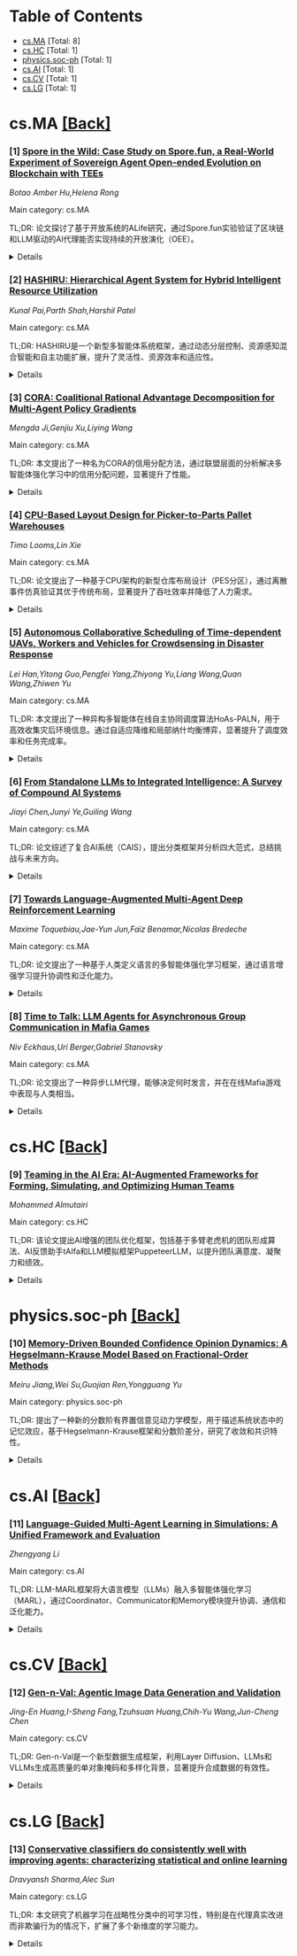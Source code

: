 <div id=toc></div>

# Table of Contents

- [cs.MA](#cs.MA) [Total: 8]
- [cs.HC](#cs.HC) [Total: 1]
- [physics.soc-ph](#physics.soc-ph) [Total: 1]
- [cs.AI](#cs.AI) [Total: 1]
- [cs.CV](#cs.CV) [Total: 1]
- [cs.LG](#cs.LG) [Total: 1]


<div id='cs.MA'></div>

# cs.MA [[Back]](#toc)

### [1] [Spore in the Wild: Case Study on Spore.fun, a Real-World Experiment of Sovereign Agent Open-ended Evolution on Blockchain with TEEs](https://arxiv.org/abs/2506.04236)
*Botao Amber Hu,Helena Rong*

Main category: cs.MA

TL;DR: 论文探讨了基于开放系统的ALife研究，通过Spore.fun实验验证了区块链和LLM驱动的AI代理能否实现持续的开放演化（OEE）。


<details>
  <summary>Details</summary>
Motivation: 传统封闭系统（如Tierra和Avida）在ALife研究中难以实现持续的OEE，学者认为需要开放系统与环境持续交互。

Method: 利用DePIN技术和区块链上的LLM代理（如Spore.fun实验），研究其自主演化和行为。

Result: Spore.fun展示了AI代理在开放环境中的自主演化和交互能力，为OEE提供了新思路。

Conclusion: 开放系统结合经济激励可能实现OEE，Spore.fun为ALife研究提供了新方向。

Abstract: In Artificial Life (ALife) research, replicating Open-Ended Evolution
(OEE)-the continuous emergence of novelty observed in biological life-has
traditionally been pursued within isolated closed system simulations, such as
Tierra and Avida, which have typically plateaued after an initial burst of
novelty, failing to achieve sustained OEE. Scholars suggest that OEE requires
an "open" system that continually exchanges information or energy with its
environment. A recent technological innovation in decentralized physical
infrastructure networks (DePIN) providing permissionless computational
substrates enables deploying large language model (LLM)-based AI agents on
blockchains integrated with Trusted Execution Environments (TEEs). This enables
on-chain agents to operate autonomously "in the wild," achieving
self-sovereignty without human oversight. These agents can control their own
social media accounts and cryptocurrency wallets, allowing them to interact
directly with blockchain-based financial networks and broader human social
media. Building on this new paradigm of on-chain agents, Spore.fun is a recent
real-world AI evolution experiment that enables autonomous breeding and
evolution of new on-chain agents. This paper presents a detailed case study of
Spore.fun, examining agent behaviors and their evolutionary trajectories
through digital ethology. We aim to spark discussion about whether "open" ALife
systems "in-the-wild," based on permissionless computational substrates and
driven by economic incentives to interact with their environment, could finally
achieve the long-sought goal of OEE.

</details>


### [2] [HASHIRU: Hierarchical Agent System for Hybrid Intelligent Resource Utilization](https://arxiv.org/abs/2506.04255)
*Kunal Pai,Parth Shah,Harshil Patel*

Main category: cs.MA

TL;DR: HASHIRU是一个新型多智能体系统框架，通过动态分层控制、资源感知混合智能和自主功能扩展，提升了灵活性、资源效率和适应性。


<details>
  <summary>Details</summary>
Motivation: 当前多智能体系统框架在灵活性、资源意识、模型多样性和自主工具创建方面存在不足，HASHIRU旨在解决这些问题。

Method: HASHIRU采用分层结构，包括动态管理的'CEO'代理和任务驱动的'员工'代理，结合本地小型LLM和外部API，并引入经济模型优化资源分配。

Result: 在学术论文评审、安全评估和复杂推理任务中表现优异，部分任务超越Gemini 2.0 Flash。

Conclusion: HASHIRU为多智能体系统提供了更强大、高效和适应性强的解决方案，支持动态资源管理和自主功能扩展。

Abstract: Rapid Large Language Model (LLM) advancements are fueling autonomous
Multi-Agent System (MAS) development. However, current frameworks often lack
flexibility, resource awareness, model diversity, and autonomous tool creation.
This paper introduces HASHIRU (Hierarchical Agent System for Hybrid Intelligent
Resource Utilization), a novel MAS framework enhancing flexibility, resource
efficiency, and adaptability. HASHIRU features a "CEO" agent dynamically
managing specialized "employee" agents, instantiated based on task needs and
resource constraints (cost, memory). Its hybrid intelligence prioritizes
smaller, local LLMs (via Ollama) while flexibly using external APIs and larger
models when necessary. An economic model with hiring/firing costs promotes team
stability and efficient resource allocation. The system also includes
autonomous API tool creation and a memory function. Evaluations on tasks like
academic paper review (58% success), safety assessments (100% on a
JailbreakBench subset), and complex reasoning (outperforming Gemini 2.0 Flash
on GSM8K: 96% vs. 61%; JEEBench: 80% vs. 68.3%; SVAMP: 92% vs. 84%) demonstrate
HASHIRU's capabilities. Case studies illustrate its self-improvement via
autonomous cost model generation, tool integration, and budget management.
HASHIRU offers a promising approach for more robust, efficient, and adaptable
MAS through dynamic hierarchical control, resource-aware hybrid intelligence,
and autonomous functional extension. Source code and benchmarks are available
at https://github.com/HASHIRU-AI/HASHIRU and
https://github.com/HASHIRU-AI/HASHIRUBench respectively, and a live demo is
available at https://hashiruagentx-hashiruai.hf.space upon request.

</details>


### [3] [CORA: Coalitional Rational Advantage Decomposition for Multi-Agent Policy Gradients](https://arxiv.org/abs/2506.04265)
*Mengda Ji,Genjiu Xu,Liying Wang*

Main category: cs.MA

TL;DR: 本文提出了一种名为CORA的信用分配方法，通过联盟层面的分析解决多智能体强化学习中的信用分配问题，显著提升了性能。


<details>
  <summary>Details</summary>
Motivation: 共享全局优势在多智能体强化学习中常导致次优策略更新，因为未能区分智能体的个体贡献。现有方法缺乏对联盟层面的详细分析。

Method: 提出CORA方法，通过评估所有可能联盟的边际贡献，利用合作博弈论的核心解分解优势，确保联盟理性，并采用随机联盟采样降低计算开销。

Result: 在矩阵游戏、微分游戏和多智能体协作基准测试中，CORA优于基线方法，尤其是在存在多个局部最优的任务中。

Conclusion: 联盟感知的信用分配对提升多智能体强化学习性能至关重要，CORA方法为此提供了有效解决方案。

Abstract: This work focuses on the credit assignment problem in cooperative multi-agent
reinforcement learning (MARL). Sharing the global advantage among agents often
leads to suboptimal policy updates as it fails to account for the distinct
contributions of agents. Although numerous methods consider global or
individual contributions for credit assignment, a detailed analysis at the
coalition level remains lacking in many approaches. This work analyzes the
over-updating problem during multi-agent policy updates from a coalition-level
perspective. To address this issue, we propose a credit assignment method
called Coalitional Rational Advantage Decomposition (CORA). CORA evaluates
coalitional advantages via marginal contributions from all possible coalitions
and decomposes advantages using the core solution from cooperative game theory,
ensuring coalitional rationality. To reduce computational overhead, CORA
employs random coalition sampling. Experiments on matrix games, differential
games, and multi-agent collaboration benchmarks demonstrate that CORA
outperforms strong baselines, particularly in tasks with multiple local optima.
These findings highlight the importance of coalition-aware credit assignment
for improving MARL performance.

</details>


### [4] [CPU-Based Layout Design for Picker-to-Parts Pallet Warehouses](https://arxiv.org/abs/2506.04266)
*Timo Looms,Lin Xie*

Main category: cs.MA

TL;DR: 论文提出了一种基于CPU架构的新型仓库布局设计（PES分区），通过离散事件仿真验证其优于传统布局，显著提升了吞吐效率并降低了人力需求。


<details>
  <summary>Details</summary>
Motivation: 传统仓库布局（如矩形或Flying-V布局）导致拣货员行走距离过长和人力需求高，亟需优化。

Method: 采用离散事件仿真，将仓库分为性能（P）、效率（E）和共享（S）三个专用区域，并与传统布局对比。

Result: 新型布局显著缩短了吞吐时间并减少了人力需求。

Conclusion: 基于CPU架构的仓库布局设计在优化仓库运营方面具有潜力。

Abstract: Picker-to-parts pallet warehouses often face inefficiencies due to
conventional layouts causing excessive travel distances and high labor
requirements. This study introduces a novel layout design inspired by CPU
architecture, partitioning warehouse space into specialized zones, namely
Performance (P), Efficiency (E), and Shared (S). Discrete-event simulation is
used to evaluate this design against traditional rectangular (random and ABC
storage) and Flying-V layouts. Results demonstrate significant improvements in
throughput time and reduced labor requirements, highlighting the potential for
CPU-based layouts in optimizing warehouse operations.

</details>


### [5] [Autonomous Collaborative Scheduling of Time-dependent UAVs, Workers and Vehicles for Crowdsensing in Disaster Response](https://arxiv.org/abs/2506.04276)
*Lei Han,Yitong Guo,Pengfei Yang,Zhiyong Yu,Liang Wang,Quan Wang,Zhiwen Yu*

Main category: cs.MA

TL;DR: 本文提出了一种异构多智能体在线自主协同调度算法HoAs-PALN，用于高效收集灾后环境信息。通过自适应降维和局部纳什均衡博弈，显著提升了调度效率和任务完成率。


<details>
  <summary>Details</summary>
Motivation: 灾后环境复杂，现有传感技术适应性差、能力不足，亟需高效的信息采集解决方案。

Method: HoAs-PALN通过自适应降维（将五维匹配转化为两类三维匹配）和局部纳什均衡博弈（结合softmax函数优化行为选择概率）实现智能体协同调度。

Result: 实验表明，HoAs-PALN在任务完成率上显著优于基线方法（GREEDY、K-WTA、MADL和MARL），平均提升64.12%、46.48%、16.55%和14.03%，且每次调度决策时间小于10秒。

Conclusion: HoAs-PALN在动态灾后环境中表现出高效性和实用性，为灾后救援提供了可行的技术方案。

Abstract: Natural disasters have caused significant losses to human society, and the
timely and efficient acquisition of post-disaster environmental information is
crucial for the effective implementation of rescue operations. Due to the
complexity of post-disaster environments, existing sensing technologies face
challenges such as weak environmental adaptability, insufficient specialized
sensing capabilities, and limited practicality of sensing solutions. This paper
explores the heterogeneous multi-agent online autonomous collaborative
scheduling algorithm HoAs-PALN, aimed at achieving efficient collection of
post-disaster environmental information. HoAs-PALN is realized through adaptive
dimensionality reduction in the matching process and local Nash equilibrium
game, facilitating autonomous collaboration among time-dependent UAVs, workers
and vehicles to enhance sensing scheduling. (1) In terms of adaptive
dimensionality reduction during the matching process, HoAs-PALN significantly
reduces scheduling decision time by transforming a five-dimensional matching
process into two categories of three-dimensional matching processes; (2)
Regarding the local Nash equilibrium game, HoAs-PALN combines the softmax
function to optimize behavior selection probabilities and introduces a local
Nash equilibrium determination mechanism to ensure scheduling decision
performance. Finally, we conducted detailed experiments based on extensive
real-world and simulated data. Compared with the baselines (GREEDY, K-WTA, MADL
and MARL), HoAs-PALN improves task completion rates by 64.12%, 46.48%, 16.55%,
and 14.03% on average, respectively, while each online scheduling decision
takes less than 10 seconds, demonstrating its effectiveness in dynamic
post-disaster environments.

</details>


### [6] [From Standalone LLMs to Integrated Intelligence: A Survey of Compound Al Systems](https://arxiv.org/abs/2506.04565)
*Jiayi Chen,Junyi Ye,Guiling Wang*

Main category: cs.MA

TL;DR: 论文综述了复合AI系统（CAIS），提出分类框架并分析四大范式，总结挑战与未来方向。


<details>
  <summary>Details</summary>
Motivation: 克服单一模型的局限性，通过集成外部组件提升AI系统的能力。

Method: 定义CAIS概念，提出多维分类法，分析四大范式（RAG、LLM Agents、MLLMs、编排架构），比较设计权衡与评估方法。

Result: 总结了代表性系统，识别了可扩展性、互操作性等关键挑战。

Conclusion: 为研究者提供理解和发展下一代系统级AI的全面基础。

Abstract: Compound Al Systems (CAIS) is an emerging paradigm that integrates large
language models (LLMs) with external components, such as retrievers, agents,
tools, and orchestrators, to overcome the limitations of standalone models in
tasks requiring memory, reasoning, real-time grounding, and multimodal
understanding. These systems enable more capable and context-aware behaviors by
composing multiple specialized modules into cohesive workflows. Despite growing
adoption in both academia and industry, the CAIS landscape remains fragmented,
lacking a unified framework for analysis, taxonomy, and evaluation. In this
survey, we define the concept of CAIS, propose a multi-dimensional taxonomy
based on component roles and orchestration strategies, and analyze four
foundational paradigms: Retrieval-Augmented Generation (RAG), LLM Agents,
Multimodal LLMs (MLLMs), and orchestration-centric architectures. We review
representative systems, compare design trade-offs, and summarize evaluation
methodologies across these paradigms. Finally, we identify key
challenges-including scalability, interoperability, benchmarking, and
coordination-and outline promising directions for future research. This survey
aims to provide researchers and practitioners with a comprehensive foundation
for understanding, developing, and advancing the next generation of
system-level artificial intelligence.

</details>


### [7] [Towards Language-Augmented Multi-Agent Deep Reinforcement Learning](https://arxiv.org/abs/2506.05236)
*Maxime Toquebiau,Jae-Yun Jun,Faïz Benamar,Nicolas Bredeche*

Main category: cs.MA

TL;DR: 论文提出了一种基于人类定义语言的多智能体强化学习框架，通过语言增强学习提升协调性和泛化能力。


<details>
  <summary>Details</summary>
Motivation: 现有研究多关注从零开始的通信协议，但效率低且难以解释。受自然语言启发，探索如何利用人类定义语言改进多智能体学习。

Method: 提出框架，训练智能体不仅行动，还生成和解释自然语言描述，实现显式通信和表征学习。

Result: 实验表明，该方法优于传统基线，语言基础带来更丰富的内部表征、更好的泛化能力和人机交互能力。

Conclusion: 结构化语言在多智能体学习中效果显著，为可解释和高效的系统开辟了新途径。

Abstract: Communication is a fundamental aspect of coordinated behavior in multi-agent
reinforcement learning. Yet, most prior works in this field have focused on
emergent communication protocols developed from scratch, often resulting in
inefficient or non-interpretable systems. Inspired by the role of language in
natural intelligence, we investigate how grounding agents in a human-defined
language can improve learning and coordination of multiple embodied agents. We
propose a framework in which agents are trained not only to act but also to
produce and interpret natural language descriptions of their observations. This
language-augmented learning serves a dual role: enabling explicit communication
between agents and guiding representation learning. We demonstrate that agents
trained with our method outperform traditional emergent communication baselines
across various tasks. Our analysis reveals that language grounding leads to
more informative internal representations, better generalization to new
partners, and improved capability for human-agent interaction. These findings
demonstrate the effectiveness of integrating structured language into
multi-agent learning and open avenues for more interpretable and capable
multi-agent systems.

</details>


### [8] [Time to Talk: LLM Agents for Asynchronous Group Communication in Mafia Games](https://arxiv.org/abs/2506.05309)
*Niv Eckhaus,Uri Berger,Gabriel Stanovsky*

Main category: cs.MA

TL;DR: 论文提出了一种异步LLM代理，能够决定何时发言，并在在线Mafia游戏中表现与人类相当。


<details>
  <summary>Details</summary>
Motivation: 现实世界中的许多场景（如群聊、团队会议）是异步的，而现有LLM主要用于同步通信，因此需要开发适应异步环境的代理。

Method: 开发了一种自适应异步LLM代理，能够决定发言时机，并通过在线Mafia游戏数据集进行评估。

Result: 代理在游戏表现和融入人类玩家方面与人类相当，发言时机行为接近人类，但消息内容存在差异。

Conclusion: 该研究为LLM在现实人类群体环境中的应用铺平了道路，支持进一步研究异步通信。

Abstract: LLMs are used predominantly in synchronous communication, where a human user
and a model communicate in alternating turns. In contrast, many real-world
settings are inherently asynchronous. For example, in group chats, online team
meetings, or social games, there is no inherent notion of turns; therefore, the
decision of when to speak forms a crucial part of the participant's decision
making. In this work, we develop an adaptive asynchronous LLM-agent which, in
addition to determining what to say, also decides when to say it. To evaluate
our agent, we collect a unique dataset of online Mafia games, including both
human participants, as well as our asynchronous agent. Overall, our agent
performs on par with human players, both in game performance, as well as in its
ability to blend in with the other human players. Our analysis shows that the
agent's behavior in deciding when to speak closely mirrors human patterns,
although differences emerge in message content. We release all our data and
code to support and encourage further research for more realistic asynchronous
communication between LLM agents. This work paves the way for integration of
LLMs into realistic human group settings, from assistance in team discussions
to educational and professional environments where complex social dynamics must
be navigated.

</details>


<div id='cs.HC'></div>

# cs.HC [[Back]](#toc)

### [9] [Teaming in the AI Era: AI-Augmented Frameworks for Forming, Simulating, and Optimizing Human Teams](https://arxiv.org/abs/2506.05265)
*Mohammed Almutairi*

Main category: cs.HC

TL;DR: 该论文提出AI增强的团队优化框架，包括基于多臂老虎机的团队形成算法、AI反馈助手tAIfa和LLM模拟框架PuppeteerLLM，以提升团队满意度、凝聚力和绩效。


<details>
  <summary>Details</summary>
Motivation: 现有团队优化工具依赖静态数据或特定场景算法，无法适应动态团队需求，导致成员不满和绩效下降。

Method: 1. 多臂老虎机算法优化团队形成；2. AI助手tAIfa提供即时个性化反馈；3. LLM框架PuppeteerLLM模拟团队动态。

Result: 提出的框架能动态优化团队，提升满意度、凝聚力和绩效。

Conclusion: AI增强的团队优化工具可有效解决动态团队管理中的挑战。

Abstract: Effective teamwork is essential across diverse domains. During the team
formation stage, a key challenge is forming teams that effectively balance user
preferences with task objectives to enhance overall team satisfaction. In the
team performing stage, maintaining cohesion and engagement is critical for
sustaining high team performance. However, existing computational tools and
algorithms for team optimization often rely on static data inputs, narrow
algorithmic objectives, or solutions tailored for specific contexts, failing to
account for the dynamic interplay of team members personalities, evolving
goals, and changing individual preferences. Therefore, teams may encounter
member dissatisfaction, as purely algorithmic assignments can reduce members
commitment to team goals or experience suboptimal engagement due to the absence
of timely, personalized guidance to help members adjust their behaviors and
interactions as team dynamics evolve. Ultimately, these challenges can lead to
reduced overall team performance. My Ph.D. dissertation aims to develop
AI-augmented team optimization frameworks and practical systems that enhance
team satisfaction, engagement, and performance. First, I propose a team
formation framework that leverages a multi-armed bandit algorithm to
iteratively refine team composition based on user preferences, ensuring
alignment between individual needs and collective team goals to enhance team
satisfaction. Second, I introduce tAIfa (Team AI Feedback Assistant), an
AI-powered system that utilizes large language models (LLMs) to deliver
immediate, personalized feedback to both teams and individual members,
enhancing cohesion and engagement. Finally, I present PuppeteerLLM, an
LLM-based simulation framework that simulates multi-agent teams to model
complex team dynamics within realistic environments, incorporating task-driven
collaboration and long-term coordination.

</details>


<div id='physics.soc-ph'></div>

# physics.soc-ph [[Back]](#toc)

### [10] [Memory-Driven Bounded Confidence Opinion Dynamics: A Hegselmann-Krause Model Based on Fractional-Order Methods](https://arxiv.org/abs/2506.04701)
*Meiru Jiang,Wei Su,Guojian Ren,Yongguang Yu*

Main category: physics.soc-ph

TL;DR: 提出了一种新的分数阶有界置信意见动力学模型，用于描述系统状态中的记忆效应，基于Hegselmann-Krause框架和分数阶差分，研究了收敛和共识特性。


<details>
  <summary>Details</summary>
Motivation: 研究记忆效应对社交互动和决策过程的影响，弥补经典意见动力学模型的局限性。

Method: 结合Hegselmann-Krause框架和分数阶差分，建立模型并分析其收敛和共识特性。

Result: 模型在保持良好收敛和共识特性的同时，解决了意见单调性等限制，更真实地模拟现实场景中的意见演化。

Conclusion: 该研究为理解意见形成和演化提供了新的理论和方法，具有理论和实际应用价值。

Abstract: Memory effects play a crucial role in social interactions and decision-making
processes. This paper proposes a novel fractional-order bounded confidence
opinion dynamics model to characterize the memory effects in system states.
Building upon the Hegselmann-Krause framework and fractional-order difference,
a comprehensive model is established that captures the persistent influence of
historical information. Through rigorous theoretical analysis, the fundamental
properties including convergence and consensus is investigated. The results
demonstrate that the proposed model not only maintains favorable convergence
and consensus characteristics compared to classical opinion dynamics, but also
addresses limitations such as the monotonicity of bounded opinions. This
enables a more realistic representation of opinion evolution in real-world
scenarios. The findings of this study provide new insights and methodological
approaches for understanding opinion formation and evolution, offering both
theoretical significance and practical applications.

</details>


<div id='cs.AI'></div>

# cs.AI [[Back]](#toc)

### [11] [Language-Guided Multi-Agent Learning in Simulations: A Unified Framework and Evaluation](https://arxiv.org/abs/2506.04251)
*Zhengyang Li*

Main category: cs.AI

TL;DR: LLM-MARL框架将大语言模型（LLMs）融入多智能体强化学习（MARL），通过Coordinator、Communicator和Memory模块提升协调、通信和泛化能力。


<details>
  <summary>Details</summary>
Motivation: 通过结合LLMs和MARL，提升智能体在模拟游戏环境中的协调、通信和泛化能力。

Method: 框架包含Coordinator（生成子目标）、Communicator（符号化通信）和Memory（情景记忆），结合PPO训练和语言条件损失。

Result: 在多个游戏环境中表现优于MAPPO和QMIX，子目标和语言通信对性能提升贡献显著。

Conclusion: LLM-MARL为智能、协作的智能体设计提供了新思路，展示了LLMs在多智能体系统中的潜力。

Abstract: This paper introduces LLM-MARL, a unified framework that incorporates large
language models (LLMs) into multi-agent reinforcement learning (MARL) to
enhance coordination, communication, and generalization in simulated game
environments. The framework features three modular components of Coordinator,
Communicator, and Memory, which dynamically generate subgoals, facilitate
symbolic inter-agent messaging, and support episodic recall. Training combines
PPO with a language-conditioned loss and LLM query gating. LLM-MARL is
evaluated in Google Research Football, MAgent Battle, and StarCraft II. Results
show consistent improvements over MAPPO and QMIX in win rate, coordination
score, and zero-shot generalization. Ablation studies demonstrate that subgoal
generation and language-based messaging each contribute significantly to
performance gains. Qualitative analysis reveals emergent behaviors such as role
specialization and communication-driven tactics. By bridging language modeling
and policy learning, this work contributes to the design of intelligent,
cooperative agents in interactive simulations. It offers a path forward for
leveraging LLMs in multi-agent systems used for training, games, and human-AI
collaboration.

</details>


<div id='cs.CV'></div>

# cs.CV [[Back]](#toc)

### [12] [Gen-n-Val: Agentic Image Data Generation and Validation](https://arxiv.org/abs/2506.04676)
*Jing-En Huang,I-Sheng Fang,Tzuhsuan Huang,Chih-Yu Wang,Jun-Cheng Chen*

Main category: cs.CV

TL;DR: Gen-n-Val是一个新型数据生成框架，利用Layer Diffusion、LLMs和VLLMs生成高质量的单对象掩码和多样化背景，显著提升合成数据的有效性。


<details>
  <summary>Details</summary>
Motivation: 解决计算机视觉任务中数据稀缺和标签噪声问题，当前合成数据生成方法存在多对象掩码、分割不准确和类别标签错误等限制。

Method: Gen-n-Val包含两个代理：LD提示代理（LLM）优化提示生成高质量前景和掩码；数据验证代理（VLLM）过滤低质量数据。系统提示通过TextGrad优化，并结合图像协调技术。

Result: 相比MosaicFusion，Gen-n-Val将无效合成数据从50%降至7%，在COCO实例分割中提升1% mAP，在开放词汇目标检测中提升7.1% mAP。

Conclusion: Gen-n-Val显著提升了合成数据的质量和模型性能，适用于实例分割和目标检测任务。

Abstract: Recently, Large Language Models (LLMs) and Vision Large Language Models
(VLLMs) have demonstrated impressive performance as agents across various tasks
while data scarcity and label noise remain significant challenges in computer
vision tasks, such as object detection and instance segmentation. A common
solution for resolving these issues is to generate synthetic data. However,
current synthetic data generation methods struggle with issues, such as
multiple objects per mask, inaccurate segmentation, and incorrect category
labels, limiting their effectiveness. To address these issues, we introduce
Gen-n-Val, a novel agentic data generation framework that leverages Layer
Diffusion (LD), LLMs, and VLLMs to produce high-quality, single-object masks
and diverse backgrounds. Gen-n-Val consists of two agents: (1) The LD prompt
agent, an LLM, optimizes prompts for LD to generate high-quality foreground
instance images and segmentation masks. These optimized prompts ensure the
generation of single-object synthetic data with precise instance masks and
clean backgrounds. (2) The data validation agent, a VLLM, which filters out
low-quality synthetic instance images. The system prompts for both agents are
refined through TextGrad. Additionally, we use image harmonization to combine
multiple instances within scenes. Compared to state-of-the-art synthetic data
approaches like MosaicFusion, our approach reduces invalid synthetic data from
50% to 7% and improves performance by 1% mAP on rare classes in COCO instance
segmentation with YOLOv9c and YOLO11m. Furthermore, Gen-n-Val shows significant
improvements (7. 1% mAP) over YOLO-Worldv2-M in open-vocabulary object
detection benchmarks with YOLO11m. Moreover, Gen-n-Val improves the performance
of YOLOv9 and YOLO11 families in instance segmentation and object detection.

</details>


<div id='cs.LG'></div>

# cs.LG [[Back]](#toc)

### [13] [Conservative classifiers do consistently well with improving agents: characterizing statistical and online learning](https://arxiv.org/abs/2506.05252)
*Dravyansh Sharma,Alec Sun*

Main category: cs.LG

TL;DR: 本文研究了机器学习在战略性分类中的可学习性，特别是在代理真实改进而非欺骗行为的情况下，扩展了多个新维度的学习能力。


<details>
  <summary>Details</summary>
Motivation: 研究代理真实改进时的学习能力，填补了现有文献中对自然改进区域（如欧几里得球）学习的空白。

Method: 引入不对称的最小一致概念类变体，并在可实现设置中精确刻画了适当学习；研究了欧几里得球改进集下的学习能力，并在有界噪声模型下降低泛化误差。

Result: 在可实现和不可知在线学习中实现了错误边界，解决了Attias等人提出的开放性问题。

Conclusion: 本文扩展了战略性分类的学习能力，为更自然的改进区域提供了理论基础和实用方法。

Abstract: Machine learning is now ubiquitous in societal decision-making, for example
in evaluating job candidates or loan applications, and it is increasingly
important to take into account how classified agents will react to the learning
algorithms. The majority of recent literature on strategic classification has
focused on reducing and countering deceptive behaviors by the classified
agents, but recent work of Attias et al. identifies surprising properties of
learnability when the agents genuinely improve in order to attain the desirable
classification, such as smaller generalization error than standard
PAC-learning. In this paper we characterize so-called learnability with
improvements across multiple new axes. We introduce an asymmetric variant of
minimally consistent concept classes and use it to provide an exact
characterization of proper learning with improvements in the realizable
setting. While prior work studies learnability only under general, arbitrary
agent improvement regions, we give positive results for more natural Euclidean
ball improvement sets. In particular, we characterize improper learning under a
mild generative assumption on the data distribution. We further show how to
learn in more challenging settings, achieving lower generalization error under
well-studied bounded noise models and obtaining mistake bounds in realizable
and agnostic online learning. We resolve open questions posed by Attias et al.
for both proper and improper learning.

</details>
